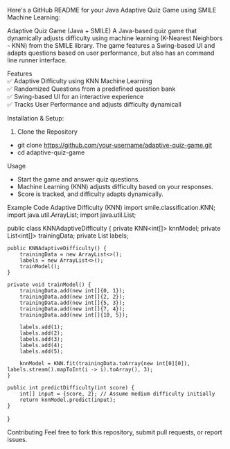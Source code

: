 Here's a GitHub README for your Java Adaptive Quiz Game using SMILE Machine Learning:

Adaptive Quiz Game (Java + SMILE)
A Java-based quiz game that dynamically adjusts difficulty using machine learning (K-Nearest Neighbors - KNN) from the SMILE library. The game features a Swing-based UI and adapts questions based on user performance, but also has an command line runner interface.

Features<BR>
✅ Adaptive Difficulty using KNN Machine Learning<BR>
✅ Randomized Questions from a predefined question bank<BR>
✅ Swing-based UI for an interactive experience<BR>
✅ Tracks User Performance and adjusts difficulty dynamicall<BR>


Installation & Setup:

1. Clone the Repository
- git clone https://github.com/your-username/adaptive-quiz-game.git
- cd adaptive-quiz-game


Usage
- Start the game and answer quiz questions.
- Machine Learning (KNN) adjusts difficulty based on your responses.
- Score is tracked, and difficulty adapts dynamically.


Example Code
Adaptive Difficulty (KNN)
import smile.classification.KNN;
import java.util.ArrayList;
import java.util.List;

public class KNNAdaptiveDifficulty {
    private KNN<int[]> knnModel;
    private List<int[]> trainingData;
    private List<Integer> labels;

    public KNNAdaptiveDifficulty() {
        trainingData = new ArrayList<>();
        labels = new ArrayList<>();
        trainModel();
    }

    private void trainModel() {
        trainingData.add(new int[]{0, 1});
        trainingData.add(new int[]{2, 2});
        trainingData.add(new int[]{5, 3});
        trainingData.add(new int[]{7, 4});
        trainingData.add(new int[]{10, 5});

        labels.add(1);
        labels.add(2);
        labels.add(3);
        labels.add(4);
        labels.add(5);

        knnModel = KNN.fit(trainingData.toArray(new int[0][0]), labels.stream().mapToInt(i -> i).toArray(), 3);
    }

    public int predictDifficulty(int score) {
        int[] input = {score, 2}; // Assume medium difficulty initially
        return knnModel.predict(input);
    }
}

Contributing
Feel free to fork this repository, submit pull requests, or report issues.
